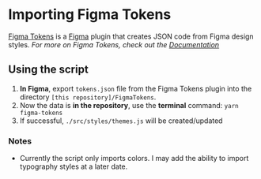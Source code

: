 # Importing Figma Tokens

[Figma Tokens](https://www.figma.com/community/plugin/843461159747178978/Figma-Tokens) is a [Figma](https://www.figma.com/) plugin that creates JSON code from Figma design styles. *For more on Figma Tokens, check out the [Documentation](https://docs.tokens.studio/)*

## Using the script

1. **In Figma**, export `tokens.json` file from the Figma Tokens plugin into the directory `[this repository]/FigmaTokens`.
2. Now the data is **in the repository**, use the **terminal** command: `yarn figma-tokens`
3. If successful, `./src/styles/themes.js` will be created/updated

### Notes
 - Currently the script only imports colors. I may add the ability to import typography styles at a later date.